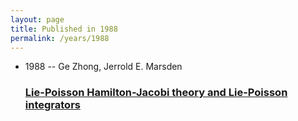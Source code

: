 ```yaml
---
layout: page
title: Published in 1988
permalink: /years/1988
---
```


<ul class="post-list">

  <li>
    <span class="post-meta">1988 -- Ge Zhong, Jerrold E. Marsden</span>
    <h3><a class="post-link" href="{{ site.baseurl }}/lie-poisson-hamilton-jacobi-theory-and-lie-poisson-integrators">Lie-Poisson Hamilton-Jacobi theory and Lie-Poisson integrators</a></h3>
  </li>
</ul>
